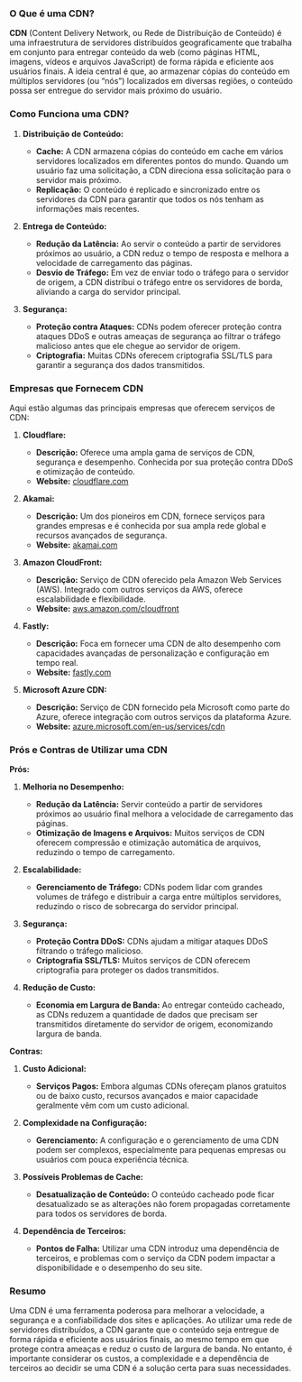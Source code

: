 ### O Que é uma CDN?

**CDN** (Content Delivery Network, ou Rede de Distribuição de Conteúdo) é uma infraestrutura de servidores distribuídos geograficamente que trabalha em conjunto para entregar conteúdo da web (como páginas HTML, imagens, vídeos e arquivos JavaScript) de forma rápida e eficiente aos usuários finais. A ideia central é que, ao armazenar cópias do conteúdo em múltiplos servidores (ou “nós”) localizados em diversas regiões, o conteúdo possa ser entregue do servidor mais próximo do usuário.

### Como Funciona uma CDN?

1. **Distribuição de Conteúdo:**
   - **Cache:** A CDN armazena cópias do conteúdo em cache em vários servidores localizados em diferentes pontos do mundo. Quando um usuário faz uma solicitação, a CDN direciona essa solicitação para o servidor mais próximo.
   - **Replicação:** O conteúdo é replicado e sincronizado entre os servidores da CDN para garantir que todos os nós tenham as informações mais recentes.

2. **Entrega de Conteúdo:**
   - **Redução da Latência:** Ao servir o conteúdo a partir de servidores próximos ao usuário, a CDN reduz o tempo de resposta e melhora a velocidade de carregamento das páginas.
   - **Desvio de Tráfego:** Em vez de enviar todo o tráfego para o servidor de origem, a CDN distribui o tráfego entre os servidores de borda, aliviando a carga do servidor principal.

3. **Segurança:**
   - **Proteção contra Ataques:** CDNs podem oferecer proteção contra ataques DDoS e outras ameaças de segurança ao filtrar o tráfego malicioso antes que ele chegue ao servidor de origem.
   - **Criptografia:** Muitas CDNs oferecem criptografia SSL/TLS para garantir a segurança dos dados transmitidos.

### Empresas que Fornecem CDN

Aqui estão algumas das principais empresas que oferecem serviços de CDN:

1. **Cloudflare:**
   - **Descrição:** Oferece uma ampla gama de serviços de CDN, segurança e desempenho. Conhecida por sua proteção contra DDoS e otimização de conteúdo.
   - **Website:** [cloudflare.com](https://www.cloudflare.com)

2. **Akamai:**
   - **Descrição:** Um dos pioneiros em CDN, fornece serviços para grandes empresas e é conhecida por sua ampla rede global e recursos avançados de segurança.
   - **Website:** [akamai.com](https://www.akamai.com)

3. **Amazon CloudFront:**
   - **Descrição:** Serviço de CDN oferecido pela Amazon Web Services (AWS). Integrado com outros serviços da AWS, oferece escalabilidade e flexibilidade.
   - **Website:** [aws.amazon.com/cloudfront](https://aws.amazon.com/cloudfront/)

4. **Fastly:**
   - **Descrição:** Foca em fornecer uma CDN de alto desempenho com capacidades avançadas de personalização e configuração em tempo real.
   - **Website:** [fastly.com](https://www.fastly.com)

5. **Microsoft Azure CDN:**
   - **Descrição:** Serviço de CDN fornecido pela Microsoft como parte do Azure, oferece integração com outros serviços da plataforma Azure.
   - **Website:** [azure.microsoft.com/en-us/services/cdn](https://azure.microsoft.com/en-us/services/cdn/)

### Prós e Contras de Utilizar uma CDN

**Prós:**

1. **Melhoria no Desempenho:**
   - **Redução da Latência:** Servir conteúdo a partir de servidores próximos ao usuário final melhora a velocidade de carregamento das páginas.
   - **Otimização de Imagens e Arquivos:** Muitos serviços de CDN oferecem compressão e otimização automática de arquivos, reduzindo o tempo de carregamento.

2. **Escalabilidade:**
   - **Gerenciamento de Tráfego:** CDNs podem lidar com grandes volumes de tráfego e distribuir a carga entre múltiplos servidores, reduzindo o risco de sobrecarga do servidor principal.

3. **Segurança:**
   - **Proteção Contra DDoS:** CDNs ajudam a mitigar ataques DDoS filtrando o tráfego malicioso.
   - **Criptografia SSL/TLS:** Muitos serviços de CDN oferecem criptografia para proteger os dados transmitidos.

4. **Redução de Custo:**
   - **Economia em Largura de Banda:** Ao entregar conteúdo cacheado, as CDNs reduzem a quantidade de dados que precisam ser transmitidos diretamente do servidor de origem, economizando largura de banda.

**Contras:**

1. **Custo Adicional:**
   - **Serviços Pagos:** Embora algumas CDNs ofereçam planos gratuitos ou de baixo custo, recursos avançados e maior capacidade geralmente vêm com um custo adicional.

2. **Complexidade na Configuração:**
   - **Gerenciamento:** A configuração e o gerenciamento de uma CDN podem ser complexos, especialmente para pequenas empresas ou usuários com pouca experiência técnica.

3. **Possíveis Problemas de Cache:**
   - **Desatualização de Conteúdo:** O conteúdo cacheado pode ficar desatualizado se as alterações não forem propagadas corretamente para todos os servidores de borda.

4. **Dependência de Terceiros:**
   - **Pontos de Falha:** Utilizar uma CDN introduz uma dependência de terceiros, e problemas com o serviço da CDN podem impactar a disponibilidade e o desempenho do seu site.

### Resumo

Uma CDN é uma ferramenta poderosa para melhorar a velocidade, a segurança e a confiabilidade dos sites e aplicações. Ao utilizar uma rede de servidores distribuídos, a CDN garante que o conteúdo seja entregue de forma rápida e eficiente aos usuários finais, ao mesmo tempo em que protege contra ameaças e reduz o custo de largura de banda. No entanto, é importante considerar os custos, a complexidade e a dependência de terceiros ao decidir se uma CDN é a solução certa para suas necessidades.


